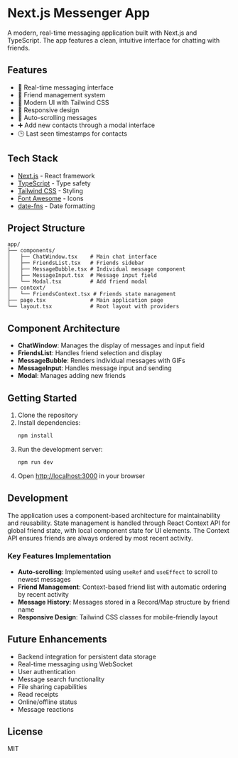 # Next.js Messenger App

A modern, real-time messaging application built with Next.js and TypeScript. The app features a clean, intuitive interface for chatting with friends.

## Features

- 💬 Real-time messaging interface
- 👥 Friend management system
- 🎨 Modern UI with Tailwind CSS
- 📱 Responsive design
- 🔄 Auto-scrolling messages
- ➕ Add new contacts through a modal interface
- 🕒 Last seen timestamps for contacts


## Tech Stack

- [Next.js](https://nextjs.org/) - React framework
- [TypeScript](https://www.typescriptlang.org/) - Type safety
- [Tailwind CSS](https://tailwindcss.com/) - Styling
- [Font Awesome](https://fontawesome.com/) - Icons
- [date-fns](https://date-fns.org/) - Date formatting

## Project Structure

```
app/
├── components/
│   ├── ChatWindow.tsx    # Main chat interface
│   ├── FriendsList.tsx   # Friends sidebar
│   ├── MessageBubble.tsx # Individual message component
│   ├── MessageInput.tsx  # Message input field
│   └── Modal.tsx         # Add friend modal
├── context/
│   └── FriendsContext.tsx # Friends state management
├── page.tsx              # Main application page
└── layout.tsx            # Root layout with providers
```

## Component Architecture

- **ChatWindow**: Manages the display of messages and input field
- **FriendsList**: Handles friend selection and display
- **MessageBubble**: Renders individual messages with GIFs
- **MessageInput**: Handles message input and sending
- **Modal**: Manages adding new friends

## Getting Started

1. Clone the repository
2. Install dependencies:
   ```bash
   npm install
   ```
3. Run the development server:
   ```bash
   npm run dev
   ```
4. Open [http://localhost:3000](http://localhost:3000) in your browser

## Development

The application uses a component-based architecture for maintainability and reusability. State management is handled through React Context API for global friend state, with local component state for UI elements. The Context API ensures friends are always ordered by most recent activity.

### Key Features Implementation

- **Auto-scrolling**: Implemented using `useRef` and `useEffect` to scroll to newest messages
- **Friend Management**: Context-based friend list with automatic ordering by recent activity
- **Message History**: Messages stored in a Record/Map structure by friend name
- **Responsive Design**: Tailwind CSS classes for mobile-friendly layout

## Future Enhancements

- Backend integration for persistent data storage
- Real-time messaging using WebSocket
- User authentication
- Message search functionality
- File sharing capabilities
- Read receipts
- Online/offline status
- Message reactions

## License

MIT
